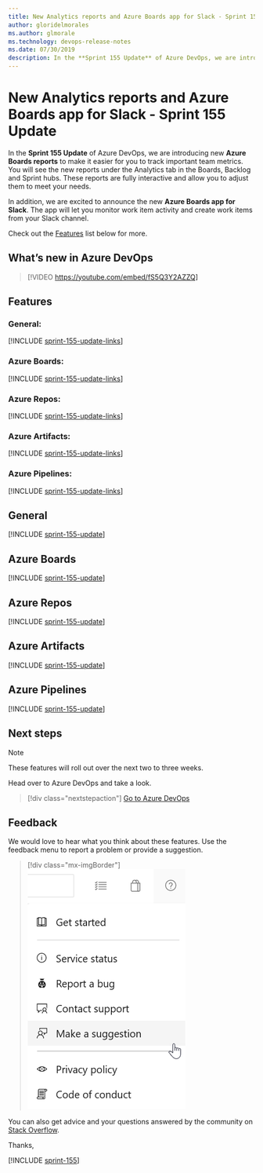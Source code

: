 ```yaml
---
title: New Analytics reports and Azure Boards app for Slack - Sprint 155 Update
author: gloridelmorales
ms.author: glmorale
ms.technology: devops-release-notes
ms.date: 07/30/2019
description: In the **Sprint 155 Update** of Azure DevOps, we are introducing new Azure Boards Analytics reports to make it easier for you to track important team metrics.
---
```


#  New Analytics reports and Azure Boards app for Slack - Sprint 155 Update

In the **Sprint 155 Update** of Azure DevOps, we are introducing new **Azure Boards reports** to make it easier for you to track important team metrics. You will see the new reports under the Analytics tab in the Boards, Backlog and Sprint hubs. These reports are fully interactive and allow you to adjust them to meet your needs.

In addition, we are excited to announce the new **Azure Boards app for Slack**. The app will let you monitor work item activity and create work items from your Slack channel. 

Check out the [Features](#features) list below for more.

## What’s new in Azure DevOps

> [!VIDEO https://youtube.com/embed/fS5Q3Y2AZZQ]

## Features

### General:

[!INCLUDE [sprint-155-update-links](includes/general/sprint-155-update-links.md)]

### Azure Boards:

[!INCLUDE [sprint-155-update-links](includes/boards/sprint-155-update-links.md)]

### Azure Repos:

[!INCLUDE [sprint-155-update-links](includes/repos/sprint-155-update-links.md)]

### Azure Artifacts:

[!INCLUDE [sprint-155-update-links](includes/artifacts/sprint-155-update-links.md)]

### Azure Pipelines:

[!INCLUDE [sprint-155-update-links](includes/pipelines/sprint-155-update-links.md)]

## General

[!INCLUDE [sprint-155-update](includes/general/sprint-155-update.md)]

## Azure Boards

[!INCLUDE [sprint-155-update](includes/boards/sprint-155-update.md)]

## Azure Repos

[!INCLUDE [sprint-155-update](includes/repos/sprint-155-update.md)]

## Azure Artifacts

[!INCLUDE [sprint-155-update](includes/artifacts/sprint-155-update.md)]

## Azure Pipelines

[!INCLUDE [sprint-155-update](includes/pipelines/sprint-155-update.md)]

## Next steps

> [!NOTE]
> These features will roll out over the next two to three weeks.

Head over to Azure DevOps and take a look.

> [!div class="nextstepaction"]
> [Go to Azure DevOps](https://go.microsoft.com/fwlink/?LinkId=307137&campaign=o~msft~docs~product-vsts~release-notes)

## Feedback

We would love to hear what you think about these features. Use the feedback menu to report a problem or provide a suggestion.

> [!div class="mx-imgBorder"]
> ![Make a suggestion](../media/make-a-suggestion.png)

You can also get advice and your questions answered by the community on [Stack Overflow](https://stackoverflow.com/questions/tagged/azure-devops).

Thanks,

[!INCLUDE [sprint-155](includes/signer/sprint-155.md)]
